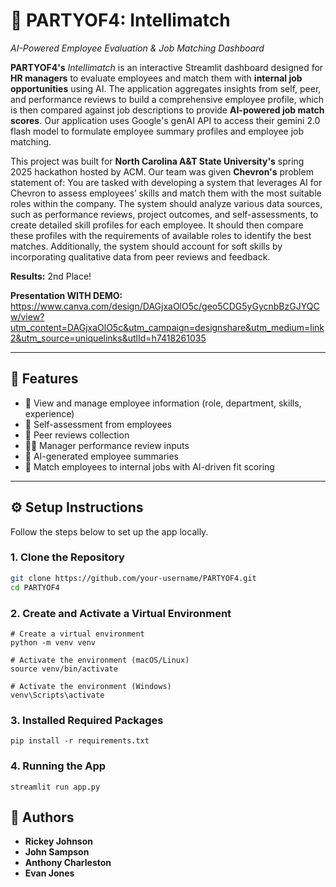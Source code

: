 # 🥳 PARTYOF4: Intellimatch 
*AI-Powered Employee Evaluation & Job Matching Dashboard*

**PARTYOF4's** *Intellimatch* is an interactive Streamlit dashboard designed for **HR managers** to evaluate employees and match them with **internal job opportunities** using AI. The application aggregates insights from self, peer, and performance reviews to build a comprehensive employee profile, which is then compared against job descriptions to provide **AI-powered job match scores**. Our application uses Google's genAI API to access their gemini 2.0 flash model to formulate employee summary profiles and employee job matching.

This project was built for **North Carolina A&T State University's** spring 2025 hackathon hosted by ACM. Our team was given **Chevron's** problem statement of: You are tasked with developing a system that leverages AI for Chevron to assess employees’ skills and match them with the most suitable roles within the company. The system should analyze various data sources, such as performance reviews, project outcomes, and self-assessments, to create detailed skill profiles for each employee. It should then compare these profiles with the requirements of available roles to identify the best matches. Additionally, the system should account for soft skills by incorporating qualitative data from peer reviews and feedback.

**Results:** 2nd Place!

**Presentation WITH DEMO:** https://www.canva.com/design/DAGjxaOlO5c/geo5CDG5yGycnbBzGJYQCw/view?utm_content=DAGjxaOlO5c&utm_campaign=designshare&utm_medium=link2&utm_source=uniquelinks&utlId=h7418261035
 
---

## 🚀 Features

- 👤 View and manage employee information (role, department, skills, experience)
- 🧠 Self-assessment from employees
- 🤝 Peer reviews collection
- 👨‍💼 Manager performance review inputs
- 📄 AI-generated employee summaries
- 📌 Match employees to internal jobs with AI-driven fit scoring

---

## ⚙️ Setup Instructions

Follow the steps below to set up the app locally.

### 1. Clone the Repository

```bash
git clone https://github.com/your-username/PARTYOF4.git
cd PARTYOF4
```

### 2. Create and Activate a Virtual Environment
```
# Create a virtual environment
python -m venv venv

# Activate the environment (macOS/Linux)
source venv/bin/activate

# Activate the environment (Windows)
venv\Scripts\activate
```

### 3. Installed Required Packages
```
pip install -r requirements.txt
```

### 4. Running the App
```
streamlit run app.py
```

## 👥 Authors
- **Rickey Johnson**
- **John Sampson**
- **Anthony Charleston**
- **Evan Jones**
